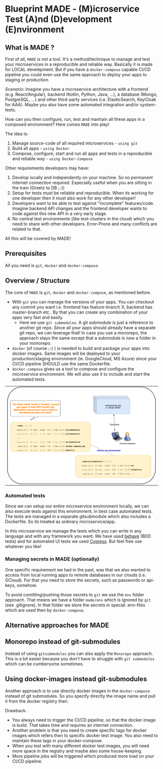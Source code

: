 # Blueprint MADE - (M)icroservice Test (A)nd (D)evelopment (E)nvironment

## What is MADE ?

First of all, `MADE` is not a tool. It's a method/technique to manage and test your microservices in a reproducible and reliable way. 
Basically it is made for LOCAL develepment. But if you have a `docker-compose` capable CI/CD pipeline you could even use the same approach to deploy your apps to staging or production.  

_Scenario_: Imagine you have a microservice architecture with a frontend (e.g. React/Angular), 
backend (Kotlin, Python, Java, ...), a database (Mongo, PostgreSQL, ...) and other third-party services (i.e. ElasticSearch, KeyCloak for AAA).
Maybe you also have some automated integration and/or system-tests.

How can you then configure, run, test and maintain all these apps in a composed environment?
Here comes `MADE` into play!

The idea is:

1. Manage source-code of all required microservices - `using git`
2. Build all apps - `using Docker`
3. Compose, configure, start and run all apps and tests in a reproducible and reliable way - `using Docker-Compose`

Other requirements developers may have:
1. Develop locally and independently on your machine. So no permanent internet connection required. Especially useful when you are sitting in the train (Greetz to DB ;-))
2. Setup for tests must be reliable and reproducible. When its working for one developer then it must also work for any other developer!
3. Developers want to be able to test against "incomplete" features/code. Imagine backend API changes and the frontend developer wants to code against this new API in a very early stage.
4. No central test environments (like test-clusters in the cloud) which you need to share with other developers. Error-Prone and many conflicts are related to that.

All this will be covered by MADE!

## Prerequisites

All you need is `git`, `docker` and `docker-compose`. 

## Overview / Structure
The core of `MADE` is `git`, `docker` and `docker-compose`, as mentioned before.

* With `git` you can manage the versions of your apps. You can checkout any commit you want i.e. frontend has feature-branch X, backend has master-branch etc.. 
By that you can create any combination of your apps very fast and easily. 
    * Here we use `git submodules`. A git submodule is just a reference to another git repo. 
    Since all your apps should already have a separate git repo, we can leverage that! In case you use a monorepo, the approach stays the same except that a submodule is now a folder in your monorepo.
* `docker` (of course ;-) ) is needed to build and package your apps into docker images. 
Same images will be deployed to your production/staging environment (ie. GoogleCloud, MS Azure) since your CI/CD pipeline SHOULD use the same Dockerfile.
* `docker-compose` gives us a tool to compose and configure the microservice environment. We will also use it to include and start the automated tests. 

<table><tr><td>
<img align="center" src="./docs/pics/overview_it_platform.png" width="800">
</td></tr></table>

### Automated tests

Since we can setup our entire microservice environment locally, we can also execute tests against this environment, in best case automated tests. 
The tests are managed in a separate gitsubmodule which also includes a Dockerfile. So its treated as ordinary microservice/app.

In this microservice we manage the tests which you can write in any language and with any framework you want. 
We have used  [behave](https://behave.readthedocs.io/en/latest/) (BDD tests) and for automated UI tests we used [Cypress](https://www.cypress.io/). But feel free use whatever you like!

### Managing secrets in MADE (optionally)
One specific requirement we had in the past, was that we also wanted to access from local running apps to remote databases in our clouds (i.e. GCloud).
For that you need to store the secrets, such as passwords or api-keys, somehow.

To avoid comitting/pushing those secrets to `git` we use the `env` folder approach. 
That means we have a folder `made/env` which is ignored by `git` (see .gitignore). 
In that folder we store the secrets in special .env-files which are used then by `docker-compose`.

## Alternative approaches for MADE

## Monorepo instead of git-submodules
Instead of using `gitsubmodules` you can also apply the `Monorepo` approach. This is a bit easier because you don't have to struggle with `git submodules` which can be cumbersome sometimes.


## Using docker-images instead git-submodules
Another approach is to use directly docker images in the `docker-compose` instead of git submodules. 
So you specify directly the image name and pull it from the docker registry then.

Drawback: 
* You always need to trigger the CI/CD pipeline, so that the docker image is build. That takes time and requires an internet connection.
* Another problem is that you need to create specific tags for docker images which refers then to specific docker test image. 
You also need to maintain these tags in your docker-compose.
* When you test with many different docker test images, you will need more space in the registry and maybe also some house-keeping.
* More pipeline jobs will be triggered which produced more load on your CI/CD pipeline.
